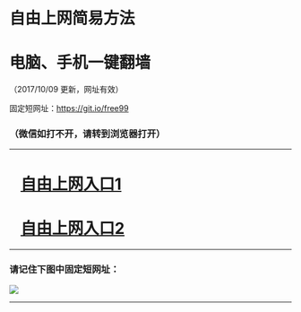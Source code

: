 ﻿# 自由上网简易方法

# 电脑、手机一键翻墙

（2017/10/09 更新，网址有效）

固定短网址：https://git.io/free99

### （微信如打不开，请转到浏览器打开）


***





# &nbsp;&nbsp; <a href="http://ft772515427.fwq-tz-1001.info/fwqtz01.html?t=100900127756 " target="_blank">自由上网入口1</a>
# &nbsp;&nbsp; <a href="http://ft1931222729.fwq-tz-1002.info/fwqtz02.html?t=10090019112 " target="_blank">自由上网入口2</a>
***

### 请记住下图中固定短网址：

<img src="https://s3-us-west-2.amazonaws.com/fwq-1001/yjfq-20170905okok.png" /> 


***

